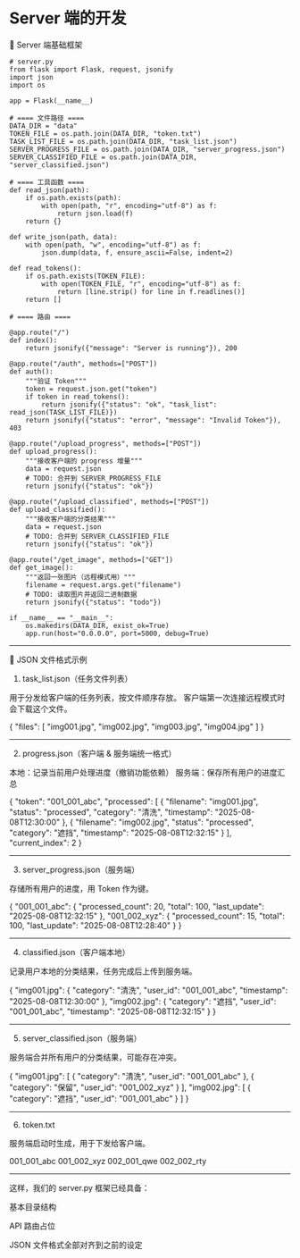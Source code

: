 # Server 端的开发

📂 Server 端基础框架
```
# server.py
from flask import Flask, request, jsonify
import json
import os

app = Flask(__name__)

# ==== 文件路径 ====
DATA_DIR = "data"
TOKEN_FILE = os.path.join(DATA_DIR, "token.txt")
TASK_LIST_FILE = os.path.join(DATA_DIR, "task_list.json")
SERVER_PROGRESS_FILE = os.path.join(DATA_DIR, "server_progress.json")
SERVER_CLASSIFIED_FILE = os.path.join(DATA_DIR, "server_classified.json")

# ==== 工具函数 ====
def read_json(path):
    if os.path.exists(path):
        with open(path, "r", encoding="utf-8") as f:
            return json.load(f)
    return {}

def write_json(path, data):
    with open(path, "w", encoding="utf-8") as f:
        json.dump(data, f, ensure_ascii=False, indent=2)

def read_tokens():
    if os.path.exists(TOKEN_FILE):
        with open(TOKEN_FILE, "r", encoding="utf-8") as f:
            return [line.strip() for line in f.readlines()]
    return []

# ==== 路由 ====

@app.route("/")
def index():
    return jsonify({"message": "Server is running"}), 200

@app.route("/auth", methods=["POST"])
def auth():
    """验证 Token"""
    token = request.json.get("token")
    if token in read_tokens():
        return jsonify({"status": "ok", "task_list": read_json(TASK_LIST_FILE)})
    return jsonify({"status": "error", "message": "Invalid Token"}), 403

@app.route("/upload_progress", methods=["POST"])
def upload_progress():
    """接收客户端的 progress 增量"""
    data = request.json
    # TODO: 合并到 SERVER_PROGRESS_FILE
    return jsonify({"status": "ok"})

@app.route("/upload_classified", methods=["POST"])
def upload_classified():
    """接收客户端的分类结果"""
    data = request.json
    # TODO: 合并到 SERVER_CLASSIFIED_FILE
    return jsonify({"status": "ok"})

@app.route("/get_image", methods=["GET"])
def get_image():
    """返回一张图片（远程模式用）"""
    filename = request.args.get("filename")
    # TODO: 读取图片并返回二进制数据
    return jsonify({"status": "todo"})

if __name__ == "__main__":
    os.makedirs(DATA_DIR, exist_ok=True)
    app.run(host="0.0.0.0", port=5000, debug=True)

```
---

📄 JSON 文件格式示例

1. task_list.json（任务文件列表）

用于分发给客户端的任务列表，按文件顺序存放。
客户端第一次连接远程模式时会下载这个文件。

{
  "files": [
    "img001.jpg",
    "img002.jpg",
    "img003.jpg",
    "img004.jpg"
  ]
}


---

2. progress.json（客户端 & 服务端统一格式）

本地：记录当前用户处理进度（撤销功能依赖）
服务端：保存所有用户的进度汇总

{
  "token": "001_001_abc",
  "processed": [
    {
      "filename": "img001.jpg",
      "status": "processed",
      "category": "清洗",
      "timestamp": "2025-08-08T12:30:00"
    },
    {
      "filename": "img002.jpg",
      "status": "processed",
      "category": "遮挡",
      "timestamp": "2025-08-08T12:32:15"
    }
  ],
  "current_index": 2
}


---

3. server_progress.json（服务端）

存储所有用户的进度，用 Token 作为键。

{
  "001_001_abc": {
    "processed_count": 20,
    "total": 100,
    "last_update": "2025-08-08T12:32:15"
  },
  "001_002_xyz": {
    "processed_count": 15,
    "total": 100,
    "last_update": "2025-08-08T12:28:40"
  }
}


---

4. classified.json（客户端本地）

记录用户本地的分类结果，任务完成后上传到服务端。

{
  "img001.jpg": {
    "category": "清洗",
    "user_id": "001_001_abc",
    "timestamp": "2025-08-08T12:30:00"
  },
  "img002.jpg": {
    "category": "遮挡",
    "user_id": "001_001_abc",
    "timestamp": "2025-08-08T12:32:15"
  }
}


---

5. server_classified.json（服务端）

服务端合并所有用户的分类结果，可能存在冲突。

{
  "img001.jpg": [
    {
      "category": "清洗",
      "user_id": "001_001_abc"
    },
    {
      "category": "保留",
      "user_id": "001_002_xyz"
    }
  ],
  "img002.jpg": [
    {
      "category": "遮挡",
      "user_id": "001_001_abc"
    }
  ]
}


---

6. token.txt

服务端启动时生成，用于下发给客户端。

001_001_abc
001_002_xyz
002_001_qwe
002_002_rty


---

这样，我们的 server.py 框架已经具备：

基本目录结构

API 路由占位

JSON 文件格式全部对齐到之前的设定
